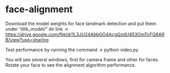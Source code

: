 # face-alignment

Download the model weights for face landmark detection and put them under “dlib_model/” dir link → https://drive.google.com/file/d/1L3JU24AbbGO4AcgQzdU453OmTcFQ8ARB/view?usp=sharing 

Test performance by running the command → python video.py

You will see several windows, first for camera frame and other for faces. Rotate your face to see the alignment algorithm performance. 
